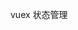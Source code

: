 vuex 状态管理
<!-- 
vuex 它集中于MVC模式中的Model层 规定所有的数据操作必须通过 action - mutation - state change 的流程来进行  再结合Vue的数据视图双向绑定特性来实现页面的展示更新，所以vuex是vue定制的 依赖vue 不能单独使用

vuex install 每个组件都有install方法
 -->